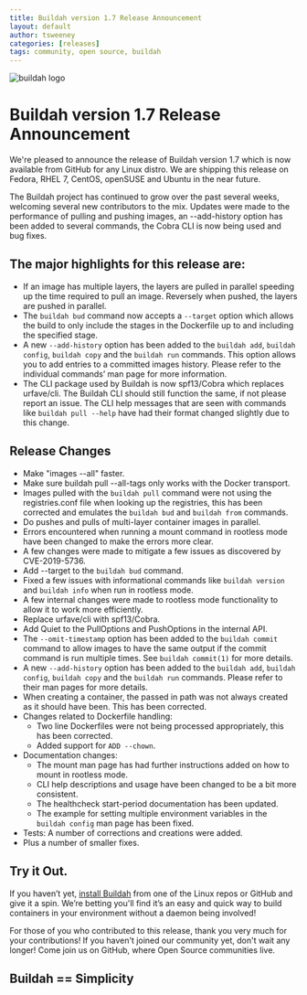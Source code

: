 ```yaml
---
title: Buildah version 1.7 Release Announcement
layout: default
author: tsweeney
categories: [releases]
tags: community, open source, buildah
---
```

![buildah logo](https://buildah.io/images/buildah.png)

# Buildah version 1.7 Release Announcement

We're pleased to announce the release of Buildah version 1.7 which is now available from GitHub for any Linux distro.  We are shipping this release on Fedora, RHEL 7, CentOS, openSUSE and Ubuntu in the near future.

The Buildah project has continued to grow over the past several weeks, welcoming several new contributors to the mix.  Updates were made to the performance of pulling and pushing images, an --add-history option has been added to several commands, the Cobra CLI is now being used and bug fixes.

<!--readmore-->
## The major highlights for this release are:

* If an image has multiple layers, the layers are pulled in parallel speeding up the time required to pull an image.  Reversely when pushed, the layers are pushed in parallel.
*  The `buildah bud` command now accepts a `--target` option which allows the build to only include the stages in the Dockerfile up to and including the specified stage.
* A new `--add-history` option has been added to the `buildah add`, `buildah config`, `buildah copy` and the `buildah run` commands.  This option allows you to add entries to a committed images history.  Please refer to the individual commands’ man page for more information.
* The CLI package used by Buildah is now spf13/Cobra which replaces urfave/cli.  The Buildah CLI should still function the same, if not please report an issue.  The CLI help messages that are seen with commands like `buildah pull --help` have had their format changed slightly due to this change.

## Release Changes
* Make "images --all" faster.
* Make sure buildah pull --all-tags only works with the Docker transport.
* Images pulled with the `buildah pull` command were not using the registries.conf file when looking up the registries, this has been corrected and emulates the `buildah bud` and `buildah from` commands.
* Do pushes and pulls of multi-layer container images in parallel.
* Errors encountered when running a mount command in rootless mode have been changed to make the errors more clear.
* A few changes were made to mitigate a few issues as discovered by CVE-2019-5736.
* Add --target to the `buildah bud` command.
* Fixed a few issues with informational commands like `buildah version` and `buildah info` when run in rootless mode.
* A few internal changes were made to rootless mode functionality to allow it to work more efficiently.
* Replace urfave/cli with spf13/Cobra.
* Add Quiet to the PullOptions and PushOptions in the internal API.
* The `--omit-timestamp` option has been added to the `buildah commit` command to allow images to have the same output if the commit command is run multiple times.  See `buildah commit(1)` for more details.
* A new `--add-history` option has been added to the `buildah add`, `buildah config`, `buildah copy` and the `buildah run` commands.  Please refer to their man pages for more details.
* When creating a container, the passed in path was not always created as it should have been.  This has been corrected.
* Changes related to Dockerfile handling:
  * Two line Dockerfiles were not being processed appropriately, this has been corrected.
  * Added support for `ADD --chown`.
* Documentation changes:
  * The mount man page has had further instructions added on how to mount in rootless mode.
  * CLI help descriptions and usage have been changed to be a bit more consistent.
  * The healthcheck start-period documentation has been updated.
  *  The example for setting multiple environment variables in the ` buildah config` man page has been fixed.
* Tests: A number of corrections and creations were added.
* Plus a number of smaller fixes.

## Try it Out.

If you haven’t yet, [install Buildah](https://github.com/containers/buildah/blob/main/install.md) from one of the Linux repos or GitHub and give it a spin.  We’re betting you'll find it’s an easy and quick way to build containers in your environment without a daemon being involved!

For those of you who contributed to this release, thank you very much for your contributions!  If you haven't joined our community yet, don't wait any longer!  Come join us on GitHub, where Open Source communities live.

## Buildah == Simplicity
